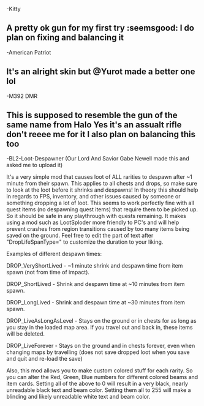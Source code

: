 -Kitty

A pretty ok gun for my first try :seemsgood:
I do plan on fixing and balancing it
---------------------------------------------
-American Patriot

It's an alright skin but @Yurot made a better one lol
------------------------------------------------------
-M392 DMR

This is supposed to resemble the gun of the same name from Halo
Yes it's an assualt rifle don't reeee me for it
I also plan on balancing this too
----------------------------------------------------------------
-BL2-Loot-Despawner (Our Lord And Savior Gabe Newell made this and asked me to upload it)

It's a very simple mod that causes loot of ALL rarities to despawn after ~1 minute from their spawn. This applies to all chests and drops, so make sure to look at the loot before it shrinks and despawns!
In theory this should help in regards to FPS, inventory, and other issues caused by someone or something dropping a lot of loot.
This seems to work perfectly fine with all quest items (no despawning quest items) that require them to be picked up. So it should be safe in any playthrough with quests remaining. 
It makes using a mod such as LootSploder more friendly to PC's and will help prevent crashes from region transitions caused by too many items being saved on the ground. 
Feel free to edit the part of text after "DropLifeSpanType=" to customize the duration to your liking.

Examples of different despawn times:

DROP_VeryShortLived   -   ~1 minute shrink and despawn time from item spawn (not from time of impact).

DROP_ShortLived  -  Shrink and despawn time at ~10 minutes from item spawn.

DROP_LongLived  -  Shrink and despawn time at ~30 minutes from item spawn.

DROP_LiveAsLongAsLevel  -  Stays on the ground or in chests for as long as you stay in the loaded map area. If you travel out and back in, these items will be deleted.

DROP_LiveForever   -  Stays on the ground and in chests forever, even when changing maps by travelling (does not save dropped loot when you save and quit and re-load the save)

Also, this mod allows you to make custom colored stuff for each rarity. So you can alter the Red, Green, Blue numbers for different colored beams and item cards. Setting all of the above to 0 will result in a very black, nearly unreadable black text and beam color. Setting them all to 255 will make a blinding and likely unreadable white text and beam color.
